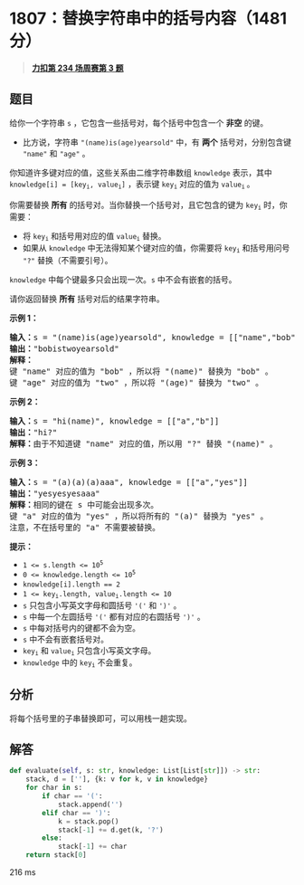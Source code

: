# 1807：替换字符串中的括号内容（1481 分）


> <u>**[力扣第 234 场周赛第 3 题](https://leetcode.cn/problems/evaluate-the-bracket-pairs-of-a-string/)**</u>

## 题目

<p>给你一个字符串 <code>s</code> ，它包含一些括号对，每个括号中包含一个 <strong>非空</strong> 的键。</p>

<ul>
<li>比方说，字符串 <code>"(name)is(age)yearsold"</code> 中，有 <strong>两个</strong> 括号对，分别包含键 <code>"name"</code> 和 <code>"age"</code> 。</li>
</ul>

<p>你知道许多键对应的值，这些关系由二维字符串数组 <code>knowledge</code> 表示，其中 <code>knowledge[i] = [key<sub>i</sub>, value<sub>i</sub>]</code> ，表示键 <code>key<sub>i</sub></code> 对应的值为 <code>value<sub>i</sub></code><sub> </sub>。</p>

<p>你需要替换 <strong>所有</strong> 的括号对。当你替换一个括号对，且它包含的键为 <code>key<sub>i</sub></code> 时，你需要：</p>

<ul>
<li>将 <code>key<sub>i</sub></code> 和括号用对应的值 <code>value<sub>i</sub></code> 替换。</li>
<li>如果从 <code>knowledge</code> 中无法得知某个键对应的值，你需要将 <code>key<sub>i</sub></code> 和括号用问号 <code>"?"</code> 替换（不需要引号）。</li>
</ul>

<p><code>knowledge</code> 中每个键最多只会出现一次。<code>s</code> 中不会有嵌套的括号。</p>

<p>请你返回替换 <strong>所有</strong> 括号对后的结果字符串。</p>



<p><strong>示例 1：</strong></p>

<pre>
<b>输入：</b>s = "(name)is(age)yearsold", knowledge = [["name","bob"],["age","two"]]
<b>输出：</b>"bobistwoyearsold"
<strong>解释：</strong>
键 "name" 对应的值为 "bob" ，所以将 "(name)" 替换为 "bob" 。
键 "age" 对应的值为 "two" ，所以将 "(age)" 替换为 "two" 。
</pre>

<p><strong>示例 2：</strong></p>

<pre>
<b>输入：</b>s = "hi(name)", knowledge = [["a","b"]]
<b>输出：</b>"hi?"
<b>解释：</b>由于不知道键 "name" 对应的值，所以用 "?" 替换 "(name)" 。
</pre>

<p><strong>示例 3：</strong></p>

<pre>
<b>输入：</b>s = "(a)(a)(a)aaa", knowledge = [["a","yes"]]
<b>输出：</b>"yesyesyesaaa"
<b>解释：</b>相同的键在 s 中可能会出现多次。
键 "a" 对应的值为 "yes" ，所以将所有的 "(a)" 替换为 "yes" 。
注意，不在括号里的 "a" 不需要被替换。
</pre>



<p><strong>提示：</strong></p>

<ul>
<li><code>1 &lt;= s.length &lt;= 10<sup>5</sup></code></li>
<li><code>0 &lt;= knowledge.length &lt;= 10<sup>5</sup></code></li>
<li><code>knowledge[i].length == 2</code></li>
<li><code>1 &lt;= key<sub>i</sub>.length, value<sub>i</sub>.length &lt;= 10</code></li>
<li><code>s</code> 只包含小写英文字母和圆括号 <code>'('</code> 和 <code>')'</code> 。</li>
<li><code>s</code> 中每一个左圆括号 <code>'('</code> 都有对应的右圆括号 <code>')'</code> 。</li>
<li><code>s</code> 中每对括号内的键都不会为空。</li>
<li><code>s</code> 中不会有嵌套括号对。</li>
<li><code>key<sub>i</sub></code> 和 <code>value<sub>i</sub></code> 只包含小写英文字母。</li>
<li><code>knowledge</code> 中的 <code>key<sub>i</sub></code> 不会重复。</li>
</ul>


## 分析

将每个括号里的子串替换即可，可以用栈一趟实现。

## 解答

```python
def evaluate(self, s: str, knowledge: List[List[str]]) -> str:
    stack, d = [''], {k: v for k, v in knowledge}
    for char in s:
        if char == '(':
            stack.append('')
        elif char == ')':
            k = stack.pop()
            stack[-1] += d.get(k, '?')
        else:
            stack[-1] += char
    return stack[0]
```
216 ms


